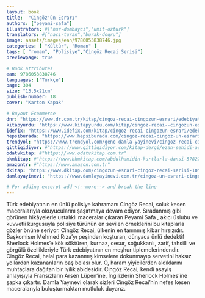 ```yaml
---
layout: book
title:  "Cingöz'ün Esrarı"
authors: ["peyami-safa"]
illustrators: #["nur-dombayci","umit-ozturk"]
translators: #["naci-turan","burak-dogru"]
image: assets/images/ean/9786053838746.jpg
categories: [ "Kültür", "Roman" ]
tags: [ "roman", "Polisiye","Cingöz Recai Serisi"]
previewpage: true

# Book attributes
ean: 9786053838746
languages: ["Türkçe"]
page: 304
size: "13,5x21cm"
publish-number: 18
cover: "Karton Kapak"

# Buyout Ecommerce
dnr: "https://www.dr.com.tr/kitap/cingoz-recai-cingozun-esrari/edebiyat/roman/polisiye/urunno=0000000653122"
kitapyurdu: "https://www.kitapyurdu.com/kitap/cingoz-recai--cingozun-esrari/367998.html&filter_name=Cing%C3%B6z%27%C3%BCn+Esrar%C4%B1"
idefix: "https://www.idefix.com/kitap/cingoz-recai-cingozun-esrari/edebiyat/roman/polisiye/urunno=0000000653122"
hepsiburada: "https://www.hepsiburada.com/cingoz-recai-cingoz-un-esrari-peyami-safa-p-HBV00000123NU"
trendyol: "https://www.trendyol.com/genc-damla-yayinevi/cingoz-recai-cingoz-un-esrari-p-4668387"
gittigidiyor: #"https://www.gittigidiyor.com/kitap-dergi/ezan-sehidi-adnan-menderes_pdp_732728793"
odatvkitap: #"https://www.odatvkitap.com.tr"
bkmkitap: #"https://www.bkmkitap.com/abdulhamidin-kurtlarla-dansi-578226"
amazontr: #"https://www.amazon.com.tr"
dkitap: "https://www.dkitap.com/cingozun-esrari-cingoz-recai-serisi-10"
damlayayinevi: "https://www.damlayayinevi.com.tr/cingoz-un-esrari-cingoz-recai-serisi-10"

# For adding excerpt add <!--more--> and break the line
---
```

Türk edebiyatının en ünlü polisiye kahramanı Cingöz Recai, soluk kesen maceralarıyla okuyucularını şaşırtmaya devam ediyor. Sıradanmış gibi görünen hikâyelerle ustalıklı maceralar çıkaran Peyami Safa , akıcı üslubu ve kuvvetli kurgusuyla polisiye türünün en sevilen örneklerini bu kitaplarla gözler önüne seriyor.
Cingöz Recai, ülkenin en tanınmış kibar hırsızıdır. Başkomiser Mehmed Rıza’yı peşinden koşturan, dünyaca ünlü dedektif Sherlock Holmes’e kök söktüren, kurnaz, cesur, soğukkanlı, zarif, tahsilli ve görgülü özellikleriyle Türk edebiyatının en meşhur tiplemelerindendir. Cingöz Recai, helal para kazanmış kimselere dokunmayıp servetini haksız yollardan kazananların baş belası olur. O, haram yiyicilerden aldıklarını muhtaçlara dağıtan bir iyilik abidesidir. Cingöz Recai, kendi asayiş anlayışıyla Fransızların Arsen Lüpen’ine, İngilizlerin Sherlock Holmes’ine şapka çıkartır. Damla Yayınevi olarak sizleri Cingöz Recai’nin nefes kesen maceralarıyla buluşturmaktan mutluluk duyarız.
<!--more--> 